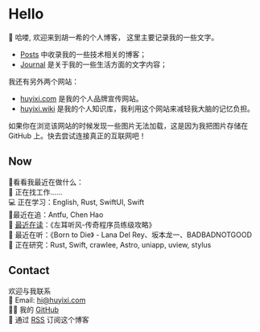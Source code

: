 # Hello

👋 哈喽, 欢迎来到胡一希的个人博客，  这里主要记录我的一些文字。  

- [Posts](/posts) 中收录我的一些技术相关的博客；
- [Journal](/journal) 是关于我的一些生活方面的文字内容；

我还有另外两个网站：

- [huyixi.com](https://huyixi.com) 是我的个人品牌宣传网站。
- [huyixi.wiki](https://huyixi.wiki) 是我的个人知识库，我利用这个网站来减轻我大脑的记忆负担。  

如果你在浏览该网站的时候发现一些图片无法加载，这是因为我把图片存储在 GitHub 上。快去尝试连接真正的互联网吧！

## Now

👀看看我最近在做什么：  
💼 正在找工作……    
💻 正在学习：English, Rust, SwiftUI, Swift  
🤩最近在追：Antfu, Chen Hao  
📖 [最近在读](https://huyixi.wiki/Log/Read-Log)：《左耳听风-传奇程序员练级攻略》  
🎵 最近在听：《Born to Die》 - Lana Del Rey、坂本龙一、BADBADNOTGOOD   
🔎 正在研究：Rust, Swift, crawlee, Astro, uniapp, uview, stylus    

## Contact

欢迎与我联系  
📮 Email: [hi@huyixi.com](mailto:hi@huyixi.com)  
🧑‍💻 我的 [GitHub](https://github.com/huyixi)  
📰 通过 [RSS](/index.xml) 订阅这个博客

